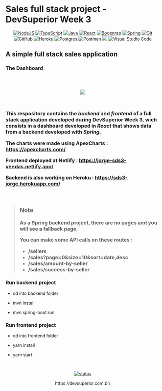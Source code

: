 # Sales full stack project - DevSuperior Week 3

<p align="center">
  <a href="#"><img src="https://img.shields.io/badge/node.js%20-%2343853D.svg?&style=for-the-badge&logo=node.js&logoColor=white" alt="NodeJS" /></a>
  <a href="#"><img src="https://img.shields.io/badge/typescript%20-%23007ACC.svg?&style=for-the-badge&logo=typescript&logoColor=white" alt="TypeScript" /></a>
  <a href="#"><img alt="Java" src="https://img.shields.io/badge/java-%23ED8B00.svg?&style=for-the-badge&logo=java&logoColor=white" /><a>
  <a href="#"><img alt="React" src="https://img.shields.io/badge/react-%2320232a.svg?&style=for-the-badge&logo=react&logoColor=%2361DAFB"/><a>
  <a href="#"><img alt="Bootstrap" src="https://img.shields.io/badge/bootstrap-%23563D7C.svg?&style=for-the-badge&logo=bootstrap&logoColor=white"/><a>
  <a href="#"><img alt="Spring" src="https://img.shields.io/badge/spring-%236DB33F.svg?&style=for-the-badge&logo=spring&logoColor=white"/><a>
  <a href="#"><img alt="Git" src="https://img.shields.io/badge/git-%23F05033.svg?&style=for-the-badge&logo=git&logoColor=white"/><a>
  <a href="#"><img alt="GitHub" src="https://img.shields.io/badge/github-%23121011.svg?&style=for-the-badge&logo=github&logoColor=white"/><a>
  <a href="#"><img alt="Heroku" src="https://img.shields.io/badge/heroku-%23430098.svg?&style=for-the-badge&logo=heroku&logoColor=white"/><a>
  <a href="#"><img alt="Postgres" src ="https://img.shields.io/badge/postgres-%23316192.svg?&style=for-the-badge&logo=postgresql&logoColor=white"/><a>
  <a href="#"><img alt="Postman" src="https://img.shields.io/badge/Postman-FF6C37?style=for-the-badge&logo=postman&logoColor=red" /><a>
  <a href="#"><img src="https://img.shields.io/static/v1?message=Maven&logo=&labelColor=5c5c5c&color=b00bd9&logoColor=white&label=%20&style=for-the-badge&logo=appveyor"></a>
  <a href="#"><img alt="Visual Studio Code" src="https://img.shields.io/badge/VisualStudioCode-0078d7.svg?&style=for-the-badge&logo=visual-studio-code&logoColor=white"/><a>
</p>

<h2> A simple full stack sales application </h2>

<h3> The Dashboard <h3>

<br>

<p align="center">
  <img src="https://drive.google.com/uc?export=view&id=1lvKa6wZcKUKRrIvfYPiVmdG9oU_ZOrBQ">
</p>

<br>

This respository contains the *backend* and *frontend* of a full stack application developed during DevSuperior Week 3, 
wich consists in a dashboard developed in *React* that shows data from a backend developed with *Spring*.

The charts were made using ApexCharts : https://apexcharts.com/

Frontend deployed at Netlify : https://jorge-sds3-vendas.netlify.app/

Backend is also working on Heroku : https://sds3-jorge.herokuapp.com/

<br>

> ### Note
> As a Spring backend project, there are no pages and you will see a fallback page.
> 
> You can make some API calls on these routes : 
> - /sellers
> - /sales?page=0&size=10&sort=date,desc
> - /sales/amount-by-seller
> - /sales/success-by-seller

<h3> Run backend project </h3>

- cd into backend folder

- mvn install

- mvn spring-boot:run

<h3> Run frontend project </h3>

- cd into frontend folder

- yarn install

- yarn start


<br>
<p align="center">
	<a href="#"><img src="https://img.shields.io/badge/Status-%20Done-green" alt="status"></a>
</p>

<p align="center">
https://devsuperior.com.br/
</p>
